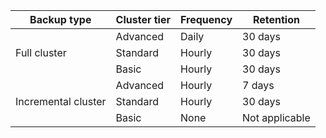 <table>
    <thead>
        <tr>
            <th>Backup type</th>
            <th>Cluster tier</th>
            <th>Frequency</th>
            <th>Retention</th>
        </tr>
    </thead>
    <tbody>
        <tr>
            <td rowspan="3">Full cluster</td>
            <td>Advanced</td>
            <td>Daily</td>
            <td>30 days</td>
        </tr>
        <tr>
            <td>Standard</td>
            <td>Hourly</td>
            <td>30 days</td>
        </tr>
        <tr>
            <td>Basic</td>
            <td>Hourly</td>
            <td>30 days</td>
        </tr>
        <tr>
            <td rowspan="3">Incremental cluster</td>
            <td>Advanced</td>
            <td>Hourly</td>
            <td>7 days</td>
        </tr>
        <tr>
            <td>Standard</td>
            <td>Hourly</td>
            <td>30 days</td>
        </tr>
        <tr>
            <td>Basic</td>
            <td>None</td>
            <td>Not applicable</td>
        </tr>
    </tbody>
</table>